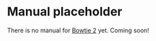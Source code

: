 <!--
 ! No manual yet!  This is a placeholder.
  -->

Manual placeholder
==================

There is no manual for [Bowtie 2] yet.  Coming soon!

[Bowtie 2]: http://bowtie-bio.sf.net/bowtie2
